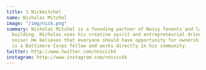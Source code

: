```yaml
---
title: 1 Nickmitchel
name: Nicholas Mitchel
image: "/img/nick.png"
summary: Nicholas Mitchel is a founding partner of Noisy Tenants and landlord of the
  building. Nicholas uses his creative spirit and entrepreneurial drive to create
  noise! He believes that everyone should have opportunity for ownership. Nicholas
  is a Baltimore Corps fellow and works directly in his community.
twitter: http://www.twitter.com/nniccckk
instagram: http://www.instagram.com/nniccckk
---
```


